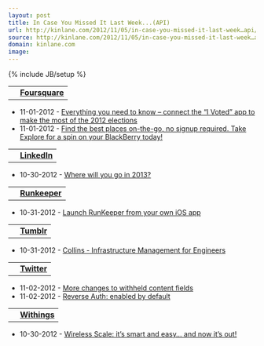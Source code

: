 ```yaml
---
layout: post
title: In Case You Missed It Last Week...(API)
url: http://kinlane.com/2012/11/05/in-case-you-missed-it-last-week…api/
source: http://kinlane.com/2012/11/05/in-case-you-missed-it-last-week…api/
domain: kinlane.com
image: 
---
```

{% include JB/setup %}<p><table>
<tbody>
<tr>
<td><a title="Foursquare" href="https://singly.com/docs/foursquare"><img src="https://singly.com/images/service_icons/foursquare.png" alt="" /></a></td>
<td><a title="Foursquare" href="https://singly.com/docs/foursquare"><strong>Foursquare</strong></a></td>
</tr>
</tbody>
</table>
<ul class="mainlist">
<li>11-01-2012 -&nbsp;<a href="http://feedproxy.google.com/~r/thefoursquareblog/~3/I7M4KxHb9B8/" target="_blank">Everything you need to know &ndash; connect the &ldquo;I Voted&rdquo; app to make the most of the 2012 elections</a></li>
<li>11-01-2012 -&nbsp;<a href="http://feedproxy.google.com/~r/thefoursquareblog/~3/Yvf-Bm4zcPE/" target="_blank">Find the best places on-the-go, no signup required. Take Explore for a spin on your BlackBerry today!</a></li>
</ul>
<table>
<tbody>
<tr>
<td><a title="LinkedIn" href="https://singly.com/docs/linkedin"><img src="https://singly.com/images/service_icons/linkedin.png" alt="" /></a></td>
<td><a title="LinkedIn" href="https://singly.com/docs/linkedin"><strong>LinkedIn</strong></a></td>
</tr>
</tbody>
</table>
<ul class="mainlist">
<li>10-30-2012 -&nbsp;<a href="https://developer.linkedin.com/blog/where-will-you-go-2013" target="_blank">Where will you go in 2013?</a></li>
</ul>
<table>
<tbody>
<tr>
<td><a title="Runkeeper" href="https://singly.com/docs/runkeeper"><img src="https://singly.com/images/service_icons/runkeeper.png" alt="" /></a></td>
<td><a title="Runkeeper" href="https://singly.com/docs/runkeeper"><strong>Runkeeper</strong></a></td>
</tr>
</tbody>
</table>
<ul class="mainlist">
<li>10-31-2012 -&nbsp;<a href="http://blog.healthgraph.com/2012/10/31/runkeeper-ios-app/" target="_blank">Launch RunKeeper from your own iOS app</a></li>
</ul>
<table>
<tbody>
<tr>
<td><a title="Tumblr" href="https://singly.com/docs/tumblr"><img src="https://singly.com/images/service_icons/tumblr.png" alt="" /></a></td>
<td><a title="Tumblr" href="https://singly.com/docs/tumblr"><strong>Tumblr</strong></a></td>
</tr>
</tbody>
</table>
<ul class="mainlist">
<li>10-31-2012 -&nbsp;<a href="http://engineering.tumblr.com/post/34727155965" target="_blank">Collins - Infrastructure Management for Engineers</a></li>
</ul>
<table>
<tbody>
<tr>
<td><a title="Twitter" href="https://singly.com/docs/tumblr"><img src="https://singly.com/images/service_icons/twitter.png" alt="" /></a></td>
<td><a title="Twitter" href="https://singly.com/docs/tumblr"><strong>Twitter</strong></a></td>
</tr>
</tbody>
</table>
<ul class="mainlist">
<li>11-02-2012 -&nbsp;<a href="https://dev.twitter.com/blog/more-changes-withheld-content-fields" target="_blank">More changes to withheld content fields</a></li>
<li>11-02-2012 -&nbsp;<a href="https://dev.twitter.com/blog/reverse-auth-enabled-by-default" target="_blank">Reverse Auth: enabled by default</a></li>
</ul>
<table>
<tbody>
<tr>
<td><a title="Withings" href="https://singly.com/docs/withings"><img src="https://singly.com/images/service_icons/withings.png" alt="" /></a></td>
<td><a title="Withings" href="https://singly.com/docs/withings"><strong>Withings</strong></a></td>
</tr>
</tbody>
</table>
<ul class="mainlist">
<li>10-30-2012 -&nbsp;<a href="http://blog.withings.com/en/2012/10/30/wireless-scale-its-smart-and-easy-and-now-its-out/" target="_blank">Wireless Scale: it&rsquo;s smart and easy&hellip; and now it&rsquo;s out!</a></li>
</ul></p>
